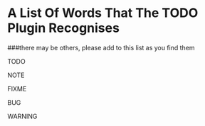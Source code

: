 # A List Of Words That The TODO Plugin Recognises
###there may be others, please add to this list as you find them

TODO

NOTE

FIXME

BUG

WARNING

